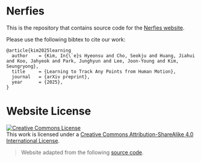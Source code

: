 # Nerfies

This is the repository that contains source code for the [Nerfies website](https://nerfies.github.io).

Please use the following bibtex to cite our work:
```
@article{kim2025learning
  author    = {Kim, In{\`e}s Hyeonsu and Cho, Seokju and Huang, Jiahui and Koo, Jahyeok and Park, Junghyun and Lee, Joon-Young and Kim, Seungryong},
  title     = {Learning to Track Any Points from Human Motion},
  journal   = {arXiv preprint},
  year      = {2025},
}
```

# Website License
<a rel="license" href="http://creativecommons.org/licenses/by-sa/4.0/"><img alt="Creative Commons License" style="border-width:0" src="https://i.creativecommons.org/l/by-sa/4.0/88x31.png" /></a><br />This work is licensed under a <a rel="license" href="http://creativecommons.org/licenses/by-sa/4.0/">Creative Commons Attribution-ShareAlike 4.0 International License</a>.
>Website adapted from the following <a href="https://github.com/nerfies/nerfies.github.io">source code</a>.